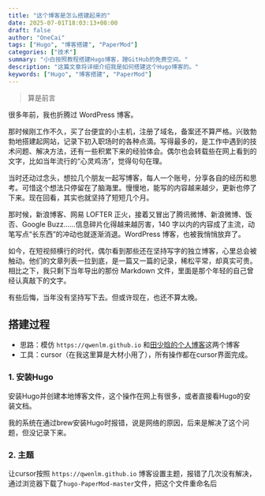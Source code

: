 ```yaml
---
title: "这个博客是怎么搭建起来的"
date: 2025-07-01T18:03:13+08:00
draft: false
author: "OneCai"
tags: ["Hugo", "博客搭建", "PaperMod"]
categories: ["技术"]
summary: "小白按照教程搭建Hugo博客，蹭GitHub的免费空间。"
description: "这篇文章将详细介绍我是如何搭建这个Hugo博客的。"
keywords: ["Hugo", "博客搭建", "PaperMod"]
---
```

> 算是前言

很多年前，我也折腾过 WordPress 博客。

那时候刚工作不久，买了台便宜的小主机，注册了域名，备案还不算严格。兴致勃勃地搭建起网站，记录下初入职场时的各种点滴。写得最多的，是工作中遇到的技术问题、解决方法，还有一些积累下来的经验体会。偶尔也会转载些在网上看到的文字，比如当年流行的“心灵鸡汤”，觉得句句在理。

当时还动过念头，想拉几个朋友一起写博客，每人一个账号，分享各自的经历和思考。可惜这个想法只停留在了脑海里。慢慢地，能写的内容越来越少，更新也停了下来。现在回看，其实也就坚持了短短几个月。

那时候，新浪博客、网易 LOFTER 正火，接着又冒出了腾讯微博、新浪微博、饭否、Google Buzz……信息碎片化得越来越厉害，140 字以内的内容成了主流，动笔写点“长东西”的冲动也就逐渐消退。WordPress 博客，也被我悄悄放弃了。

如今，在短视频横行的时代，偶尔看到那些还在坚持写字的独立博客，心里总会被触动。他们的文章列表一拉到底，是一篇又一篇的记录，稀松平常，却真实可贵。相比之下，我只剩下当年导出的那份 Markdown 文件，里面是那个年轻的自己曾经认真敲下的文字。

有些后悔，当年没有坚持写下去。但或许现在，也还不算太晚。

## 搭建过程

- 思路：模仿 `https://qwenlm.github.io` 和<a href="https://www.shaohanyun.top" target="_blank">田少晗的个人博客</a>这两个博客
- 工具：cursor（在我这里算是大材小用了），所有操作都在cursor界面完成。

### 1. 安装Hugo

安装Hugo并创建本地博客文件，这个操作在网上有很多，或者直接看Hugo的安装文档。

我的系统在通过brew安装Hugo时报错，说是网络的原因，后来是解决了这个问题，但没记录下来。

### 2. 主题

让cursor按照 `https://qwenlm.github.io`  博客设置主题，报错了几次没有解决，通过浏览器下载了`hugo-PaperMod-master`文件，把这个文件重命名后

